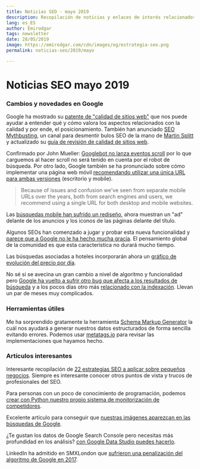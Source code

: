 ```yaml
---
title: Noticias SEO - mayo 2019
description: Recopilación de noticias y enlaces de interés relacionados con el SEO y Marketing digital
lang: es_ES
author: Emirodgar
tags: newsletter
date: 28/05/2019
image: https://emirodgar.com/cdn/images/og/estrategia-seo.png
permalink: noticias-seo/2019/mayo

---
```


# Noticias SEO mayo 2019

### Cambios y novedades en Google

Google ha mostrado su [patente de "calidad de sitios web"](https://patents.google.com/patent/US9031929B1/en) que nos puede ayudar a entender qué y cómo valora los aspectos relacionados con la calidad y por ende, el posicionamiento. También han anunciado [SEO Mythbusting](https://www.youtube.com/watch?v=zEEaq6F4Jio), un canal para desmentir bulos SEO de la mano de [Martin Splitt](https://twitter.com/g33konaut?lang=es) y actualizado su [guía de revisión de calidad de sitios web](https://static.googleusercontent.com/media/www.google.com/en//insidesearch/howsearchworks/assets/searchqualityevaluatorguidelines.pdf).

Confirmado por John Mueller: [Googlebot no lanza eventos scroll](https://twitter.com/JohnMu/status/1128375878000443394) por lo que carguemos al hacer scroll no será tenido en cuenta por el robot de búsqueda. Por otro lado, Google también se ha pronunciado sobre cómo implementar una página web móvil [recomendando utilizar una única URL para ambas versiones](https://webmasters.googleblog.com/2019/05/mobile-first-indexing-by-default-for.html) (escritorio y mobile).

> Because of issues and confusion we've seen from separate mobile URLs over the years, both from search engines and users, we recommend using a single URL for both desktop and mobile websites.

Las [búsquedas mobile han sufrido un rediseño](https://www.blog.google/products/search/new-design-google-search/), ahora muestran un "ad" delante de los anuncios y los iconos de las páginas delante del título.

<amp-img alt="Google mobile búsquedas actualización"
  src="https://storage.googleapis.com/gweb-uniblog-publish-prod/images/keyword_assets_1445x1720.max-1000x1000.jpg"
  width="1000"
  height="1000"
  layout="responsive">
</amp-img>

Algunos SEOs han comenzado a jugar y probar esta nueva funcionalidad y [parece que a Google no le ha hecho mucha gracia](https://twitter.com/dannysullivan/status/1133034130235486209?ref_src=twsrc%5Etfw%7Ctwcamp%5Etweetembed%7Ctwterm%5E1133034130235486209%7Ctwgr%5E393039363b74776565745f6d65646961&ref_url=https://courses.mariehaynes.com/search-news-you-can-use/episode-85-light-version/). El pensamiento global de la comunidad es que esta característica no durará mucho tiempo.

Las búsquedas asociadas a hoteles incorporarán ahora un [gráfico de evolución del precio por día](https://searchengineland.com/google-moves-hotel-pricing-chart-into-the-serp-317466).

No sé si se avecina un gran cambio a nivel de algoritmo y funcionalidad pero [Google ha vuelto a sufrir otro bug que afecta a los resultados de búsqueda](https://twitter.com/googlewmc/status/1131193175652032516) y a los pocos días otro más [relacionado con la indexación](https://searchengineland.com/google-has-fixed-the-indexing-issue-from-thursday-night-317484?). Llevan un par de meses muy complicados.

### Herramientas útiles

Me ha sorprendido gratamente la herramienta [Schema Markup Generator](https://technicalseo.com/tools/schema-markup-generator/) la cuál nos ayudará a generar nuestros datos estructurados de forma sencilla evitando errores. Podemos usar [metatags.io](https://metatags.io/) para revisar las implementaciones que hayamos hecho.

### Artículos interesantes

Interesante recopilación de [22 estrategias SEO a aplicar sobre pequeños negocios](https://www.bloggersideas.com/best-seo-strategy-for-small-businesses). Siempre es interesante conocer otros puntos de vista y trucos de profesionales del SEO.

Para personas con un poco de conocimiento de programación, podemos [crear con Python nuestro propio sistema de monitorización de competidores](https://www.searchenginejournal.com/spy-on-competitors-python-data-studio/306841/#close). 

Excelente artículo para conseguir que [nuestras imágenes aparezcan en las búsquedas de Google](https://www.upbuild.io/blog/featured-snippet-images/).

¿Te gustan los datos de Google Search Console pero necesitas más profundidad en los análisis? [con Google Data Studio puedes hacerlo](https://www.rubenvezzoli.online/manipulate-search-console-data-using-data-studio/).

LinkedIn ha admitido en SMXLondon que [sufrieron una penalización del algoritmo de Google en 2017](https://twitter.com/rustybrick/status/1132984705857597442?ref_src=twsrc%5Etfw%7Ctwcamp%5Etweetembed%7Ctwterm%5E1132984705857597442%7Ctwgr%5E393039363b74776565745f6d65646961&ref_url=https://courses.mariehaynes.com/search-news-you-can-use/episode-85-light-version/).
<!--stackedit_data:
eyJoaXN0b3J5IjpbLTEzNjg0NjIxMjFdfQ==
-->